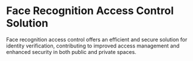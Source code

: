 # Face Recognition Access Control Solution
Face recognition access control offers an efficient and secure solution for identity verification, contributing to improved access management and enhanced security in both public and private spaces.
